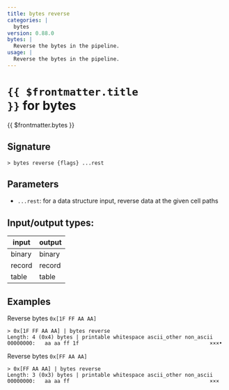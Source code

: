 ```yaml
---
title: bytes reverse
categories: |
  bytes
version: 0.88.0
bytes: |
  Reverse the bytes in the pipeline.
usage: |
  Reverse the bytes in the pipeline.
---
```

<!-- This file is automatically generated. Please edit the command in https://github.com/nushell/nushell instead. -->

# <code>{{ $frontmatter.title }}</code> for bytes

<div class='command-title'>{{ $frontmatter.bytes }}</div>

## Signature

```> bytes reverse {flags} ...rest```

## Parameters

 -  `...rest`: for a data structure input, reverse data at the given cell paths


## Input/output types:

| input  | output |
| ------ | ------ |
| binary | binary |
| record | record |
| table  | table  |
## Examples

Reverse bytes `0x[1F FF AA AA]`
```nu
> 0x[1F FF AA AA] | bytes reverse
Length: 4 (0x4) bytes | printable whitespace ascii_other non_ascii
00000000:   aa aa ff 1f                                          ×××•

```

Reverse bytes `0x[FF AA AA]`
```nu
> 0x[FF AA AA] | bytes reverse
Length: 3 (0x3) bytes | printable whitespace ascii_other non_ascii
00000000:   aa aa ff                                             ×××

```
